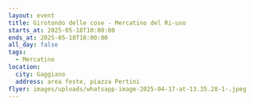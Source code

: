 ```yaml
---
layout: event
title: Girotondo delle cose - Mercatino del Ri-uso
starts_at: 2025-05-18T10:00:00
ends_at: 2025-05-18T18:00:00
all_day: false
tags:
  - Mercatino
location:
  city: Gaggiano
  address: area feste, piazza Pertini
flyer: images/uploads/whatsapp-image-2025-04-17-at-13.35.28-1-.jpeg
---
```

